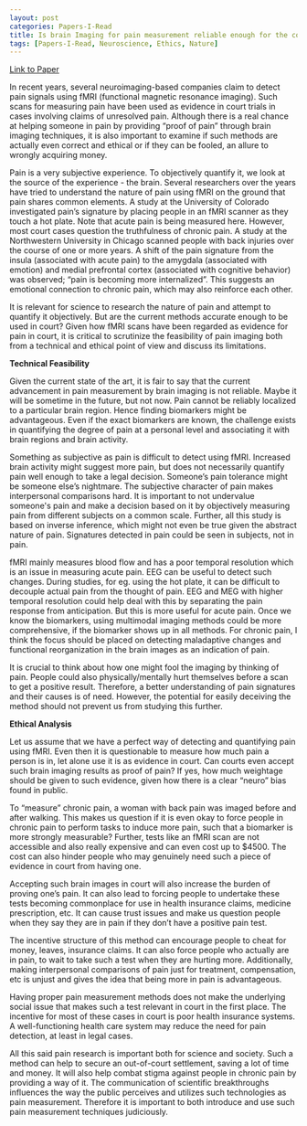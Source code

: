 ```yaml
---
layout: post
categories: Papers-I-Read
title: Is brain Imaging for pain measurement reliable enough for the courtroom?
tags: [Papers-I-Read, Neuroscience, Ethics, Nature]
---
```


[Link to Paper](https://www.nature.com/news/neuroscience-in-court-the-painful-truth-1.16985)

In recent years, several neuroimaging-based companies claim to detect pain signals using fMRI (functional magnetic resonance imaging). Such scans for measuring pain have been used as evidence in court trials in cases involving claims of unresolved pain. Although there is a real chance at helping someone in pain by providing “proof of pain” through brain imaging techniques, it is also important to examine if such methods are actually even correct and ethical or if they can be fooled, an allure to wrongly acquiring money. 

Pain is a very subjective experience. To objectively quantify it, we look at the source of the experience - the brain. Several researchers over the years have tried to understand the nature of pain using fMRI on the ground that pain shares common elements. A study at the University of Colorado investigated pain’s signature by placing people in an fMRI scanner as they touch a hot plate. Note that acute pain is being measured here. However, most court cases question the truthfulness of chronic pain. A study at the Northwestern University in Chicago scanned people with back injuries over the course of one or more years. A shift of the pain signature from the insula (associated with acute pain) to the amygdala (associated with emotion) and medial prefrontal cortex (associated with cognitive behavior) was observed; “pain is becoming more internalized”. This suggests an emotional connection to chronic pain, which may also reinforce each other.

It is relevant for science to research the nature of pain and attempt to quantify it objectively. But are the current methods accurate enough to be used in court? Given how fMRI scans have been regarded as evidence for pain in court, it is critical to scrutinize the feasibility of pain imaging both from a technical and ethical point of view and discuss its limitations.

**Technical Feasibility**

Given the current state of the art, it is fair to say that the current advancement in pain measurement by brain imaging is not reliable. Maybe it will be sometime in the future, but not now. Pain cannot be reliably localized to a particular brain region. Hence finding biomarkers might be advantageous. Even if the exact biomarkers are known, the challenge exists in quantifying the degree of pain at a personal level and associating it with brain regions and brain activity. 

Something as subjective as pain is difficult to detect using fMRI. Increased brain activity might suggest more pain, but does not necessarily quantify pain well enough to take a legal decision. Someone’s pain tolerance might be someone else’s nightmare. The subjective character of pain makes interpersonal comparisons hard. It is important to not undervalue someone's pain and make a decision based on it by objectively measuring pain from different subjects on a common scale. Further, all this study is based on inverse inference, which might not even be true given the abstract nature of pain. Signatures detected in pain could be seen in subjects, not in pain.

fMRI mainly measures blood flow and has a poor temporal resolution which is an issue in measuring acute pain. EEG can be useful to detect such changes. During studies, for eg. using the hot plate, it can be difficult to decouple actual pain from the thought of pain.  EEG and MEG with higher temporal resolution could help deal with this by separating the pain response from anticipation. But this is more useful for acute pain. Once we know the biomarkers, using multimodal imaging methods could be more comprehensive, if the biomarker shows up in all methods. For chronic pain, I think the focus should be placed on detecting maladaptive changes and functional reorganization in the brain images as an indication of pain. 

It is crucial to think about how one might fool the imaging by thinking of pain. People could also physically/mentally hurt themselves before a scan to get a positive result. Therefore, a better understanding of pain signatures and their causes is of need. However, the potential for easily deceiving the method should not prevent us from studying this further.

**Ethical Analysis**

Let us assume that we have a perfect way of detecting and quantifying pain using fMRI. Even then it is questionable to measure how much pain a person is in, let alone use it is as evidence in court. Can courts even accept such brain imaging results as proof of pain? If yes, how much weightage should be given to such evidence, given how there is a clear “neuro” bias found in public.

To “measure” chronic pain, a woman with back pain was imaged before and after walking. This makes us question if it is even okay to force people in chronic pain to perform tasks to induce more pain, such that a biomarker is more strongly measurable? Further, tests like an fMRI scan are not accessible and also really expensive and can even cost up to $4500. The cost can also hinder people who may genuinely need such a piece of evidence in court from having one.

Accepting such brain images in court will also increase the burden of proving one’s pain. It can also lead to forcing people to undertake these tests becoming commonplace for use in health insurance claims, medicine prescription, etc. It can cause trust issues and make us question people when they say they are in pain if they don’t have a positive pain test.

The incentive structure of this method can encourage people to cheat for money, leaves, insurance claims. It can also force people who actually are in pain, to wait to take such a test when they are hurting more. Additionally, making interpersonal comparisons of pain just for treatment, compensation, etc is unjust and gives the idea that being more in pain is advantageous.

Having proper pain measurement methods does not make the underlying social issue that makes such a test relevant in court in the first place. The incentive for most of these cases in court is poor health insurance systems. A well-functioning health care system may reduce the need for pain detection, at least in legal cases. 

All this said pain research is important both for science and society. Such a method can help to secure an out-of-court settlement, saving a lot of time and money. It will also help combat stigma against people in chronic pain by providing a way of it. The communication of scientific breakthroughs influences the way the public perceives and utilizes such technologies as pain measurement. Therefore it is important to both introduce and use such pain measurement techniques judiciously. 

